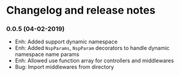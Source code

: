 # Changelog and release notes

### 0.0.5 (04-02-2019)

* Enh: Added support dynamic namespace
* Enh: Added `NspParams`, `NspParam` decorators to handle dynamic namespace name params
* Enh: Allowed use function array for controllers and middlewares
* Bug: Import middlewares from directory